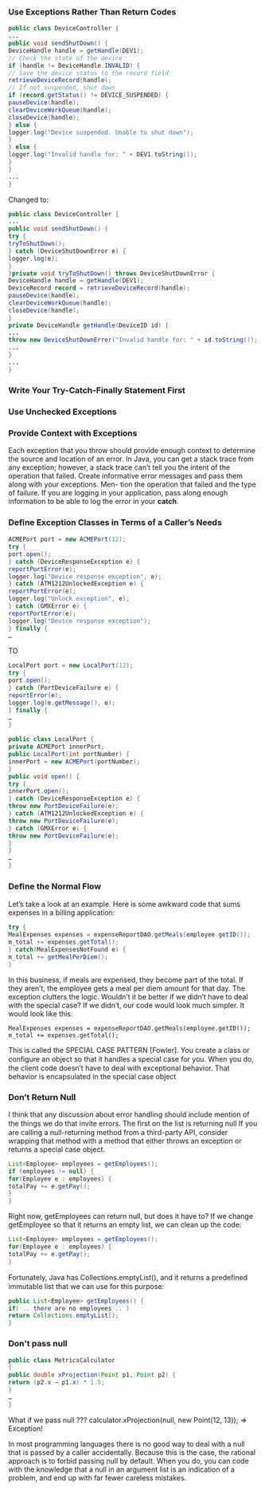 ### Use Exceptions Rather Than Return Codes
```java
public class DeviceController {
...
public void sendShutDown() {
DeviceHandle handle = getHandle(DEV1);
// Check the state of the device
if (handle != DeviceHandle.INVALID) {
// Save the device status to the record field
retrieveDeviceRecord(handle);
// If not suspended, shut down
if (record.getStatus() != DEVICE_SUSPENDED) {
pauseDevice(handle);
clearDeviceWorkQueue(handle);
closeDevice(handle);
} else {
logger.log("Device suspended. Unable to shut down");
}
} else {
logger.log("Invalid handle for: " + DEV1.toString());
}
}
...
}
```
Changed to: 
```java
public class DeviceController {
...
public void sendShutDown() {
try {
tryToShutDown();
} catch (DeviceShutDownError e) {
logger.log(e);
}
}private void tryToShutDown() throws DeviceShutDownError {
DeviceHandle handle = getHandle(DEV1);
DeviceRecord record = retrieveDeviceRecord(handle);
pauseDevice(handle);
clearDeviceWorkQueue(handle);
closeDevice(handle);
}
private DeviceHandle getHandle(DeviceID id) {
...
throw new DeviceShutDownError("Invalid handle for: " + id.toString());
...
}
...
}
```

### Write Your Try-Catch-Finally Statement First
### Use Unchecked Exceptions
### Provide Context with Exceptions
Each exception that you throw should provide enough context to determine the source and
location of an error. In Java, you can get a stack trace from any exception; however, a stack
trace can’t tell you the intent of the operation that failed.
Create informative error messages and pass them along with your exceptions. Men-
tion the operation that failed and the type of failure. If you are logging in your application,
pass along enough information to be able to log the error in your **catch**.

### Deﬁne Exception Classes in Terms of a Caller’s Needs
```java
ACMEPort port = new ACMEPort(12);
try {
port.open();
} catch (DeviceResponseException e) {
reportPortError(e);
logger.log("Device response exception", e);
} catch (ATM1212UnlockedException e) {
reportPortError(e);
logger.log("Unlock exception", e);
} catch (GMXError e) {
reportPortError(e);
logger.log("Device response exception");
} finally {
…
```

TO 
```java
LocalPort port = new LocalPort(12);
try {
port.open();
} catch (PortDeviceFailure e) {
reportError(e);
logger.log(e.getMessage(), e);
} finally {
…
}

public class LocalPort {
private ACMEPort innerPort;
public LocalPort(int portNumber) {
innerPort = new ACMEPort(portNumber);
}
public void open() {
try {
innerPort.open();
} catch (DeviceResponseException e) {
throw new PortDeviceFailure(e);
} catch (ATM1212UnlockedException e) {
throw new PortDeviceFailure(e);
} catch (GMXError e) {
throw new PortDeviceFailure(e);
}
}
…
}
```

### Deﬁne the Normal Flow
Let’s take a look at an example. Here is some awkward code that sums expenses in a
billing application:
```java
try {
MealExpenses expenses = expenseReportDAO.getMeals(employee.getID());
m_total += expenses.getTotal();
} catch(MealExpensesNotFound e) {
m_total += getMealPerDiem();
}
```
In this business, if meals are expensed, they become part of the total. If they aren’t, the
employee gets a meal per diem amount for that day. The exception clutters the logic.
Wouldn’t it be better if we didn’t have to deal with the special case? If we didn’t, our code
would look much simpler. It would look like this:
```
MealExpenses expenses = expenseReportDAO.getMeals(employee.getID());
m_total += expenses.getTotal();
```

This is called the SPECIAL CASE PATTERN [Fowler]. You create a class or conﬁgure an
object so that it handles a special case for you. When you do, the client code doesn’t have
to deal with exceptional behavior. That behavior is encapsulated in the special case object

### Don’t Return Null
I think that any discussion about error handling should include mention of the things we
do that invite errors. The ﬁrst on the list is returning null
If you are calling a null-returning method from a third-party API, consider wrapping that
method with a method that either throws an exception or returns a special case object.

```java
List<Employee> employees = getEmployees();
if (employees != null) {
for(Employee e : employees) {
totalPay += e.getPay();
}
}
```

Right now, getEmployees can return null, but does it have to? If we change getEmployee so
that it returns an empty list, we can clean up the code:
```java
List<Employee> employees = getEmployees();
for(Employee e : employees) {
totalPay += e.getPay();
}
```
Fortunately, Java has Collections.emptyList(), and it returns a predeﬁned immutable list
that we can use for this purpose:
```java
public List<Employee> getEmployees() {
if( .. there are no employees .. )
return Collections.emptyList();
}
```

### Don't pass null
```java
public class MetricsCalculator
{
public double xProjection(Point p1, Point p2) {
return (p2.x – p1.x) * 1.5;
}
…
}
```
What if we pass null ???  calculator.xProjection(null, new Point(12, 13)); => Exception!

In most programming languages there is no good way to deal with a null that is
passed by a caller accidentally. Because this is the case, the rational approach is to forbid
passing null by default. When you do, you can code with the knowledge that a null in an
argument list is an indication of a problem, and end up with far fewer careless mistakes.